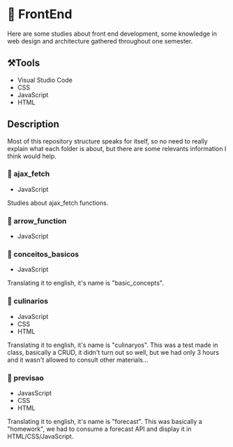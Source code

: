 # 🎴 FrontEnd
Here are some studies about front end development, some knowledge in web design and architecture gathered throughout one semester.

## ⚒️Tools
* Visual Studio Code
* CSS
* JavaScript
* HTML

## Description
Most of this repository structure speaks for itself, so no need to really explain what each folder is about, but there are some relevants information I think would help. 

### 📁 ajax_fetch
* JavaScript

Studies about ajax_fetch functions.

### 📁 arrow_function 
* JavaScript

### 📁 conceitos_basicos
* JavaScript

Translating it to english, it's name is "basic_concepts".

### 📁 culinarios 
* JavaScript
* CSS
* HTML

Translating it to english, it's name is "culinaryos". This was a test made in class, basically a CRUD, it didn't turn out so well, but we had only 3 hours and it wasn't allowed to consult other materials...

### 📁 previsao
* JavasScript
* CSS
* HTML

Translating it to english, it's name is "forecast". This was basically a "homework", we had to consume a forecast API and display it in HTML/CSS/JavaScript.
